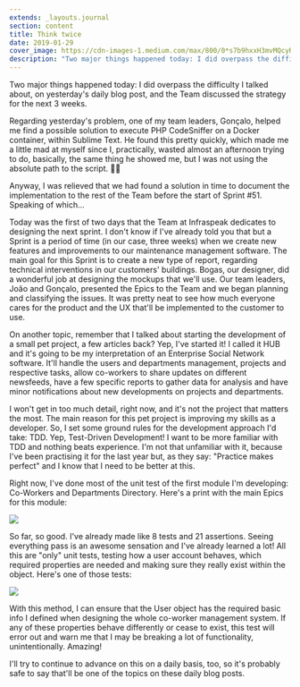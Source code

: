 ```yaml
---
extends: _layouts.journal
section: content
title: Think twice
date: 2019-01-29
cover_image: https://cdn-images-1.medium.com/max/800/0*s7b9hxxH3mvMQcyR
description: "Two major things happened today: I did overpass the difficulty I talked about, on yesterday's daily blog post, and the Team discussed the strategy for the next 3 weeks."
---
```


Two major things happened today: I did overpass the difficulty I talked about, on yesterday's daily blog post, and the Team discussed the strategy for the next 3 weeks.

Regarding yesterday's problem, one of my team leaders, Gonçalo, helped me find a possible solution to execute PHP CodeSniffer on a Docker container, within Sublime Text. He found this pretty quickly, which made me a little mad at myself since I, practically, wasted almost an afternoon trying to do, basically, the same thing he showed me, but I was not using the absolute path to the script. 🤦‍♂

Anyway, I was relieved that we had found a solution in time to document the implementation to the rest of the Team before the start of Sprint #51. Speaking of which...

Today was the first of two days that the Team at Infraspeak dedicates to designing the next sprint. I don't know if I've already told you that but a Sprint is a period of time (in our case, three weeks) when we create new features and improvements to our maintenance management software. The main goal for this Sprint is to create a new type of report, regarding technical interventions in our customers' buildings. Bogas, our designer, did a wonderful job at designing the mockups that we'll use. Our team leaders, João and Gonçalo, presented the Epics to the Team and we began planning and classifying the issues. It was pretty neat to see how much everyone cares for the product and the UX that'll be implemented to the customer to use.

On another topic, remember that I talked about starting the development of a small pet project, a few articles back? Yep, I've started it! I called it HUB and it's going to be my interpretation of an Enterprise Social Network software. It'll handle the users and departments management, projects and respective tasks, allow co-workers to share updates on different newsfeeds, have a few specific reports to gather data for analysis and have minor notifications about new developments on projects and departments.

I won't get in too much detail, right now, and it's not the project that matters the most. The main reason for this pet project is improving my skills as a developer. So, I set some ground rules for the development approach I'd take: TDD. Yep, Test-Driven Development! I want to be more familiar with TDD and nothing beats experience. I'm not that unfamiliar with it, because I've been practising it for the last year but, as they say: "Practice makes perfect" and I know that I need to be better at this.

Right now, I've done most of the unit test of the first module I'm developing: Co-Workers and Departments Directory. Here's a print with the main Epics for this module:

![](https://c10.patreonusercontent.com/3/eyJ3IjoxMjQwfQ%3D%3D/patreon-media/p/post/24312911/fd37d50ab8e9464796c9cc94e59821d7/1?token-time=1552176000&token-hash=LDn31N6JQhiBnpB6ZODFrROQ-Row_W0Q_5abSdQuhMs%3D)

So far, so good. I've already made like 8 tests and 21 assertions. Seeing everything pass is an awesome sensation and I've already learned a lot! All this are "only" unit tests, testing how a user account behaves, which required properties are needed and making sure they really exist within the object. Here's one of those tests:

![](https://c10.patreonusercontent.com/3/eyJ3IjoxMjQwfQ%3D%3D/patreon-media/p/post/24312911/bcf21c101c6440c08337fe5780da282a/1?token-time=1552176000&token-hash=bO2nQR-NB4Z257eo9tLpyt9DW0B2-15hlgIc-elhbhc%3D)

With this method, I can ensure that the User object has the required basic info I defined when designing the whole co-worker management system. If any of these properties behave differently or cease to exist, this test will error out and warn me that I may be breaking a lot of functionality, unintentionally. Amazing!

I'll try to continue to advance on this on a daily basis, too, so it's probably safe to say that'll be one of the topics on these daily blog posts. 
